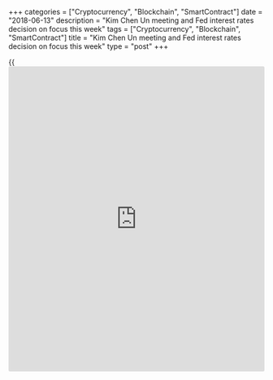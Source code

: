 +++
categories = ["Cryptocurrency", "Blockchain", "SmartContract"]
date = "2018-06-13"
description = "Kim Chen Un meeting and Fed interest rates decision on focus this week"
tags = ["Cryptocurrency", "Blockchain", "SmartContract"]
title = "Kim Chen Un meeting and Fed interest rates decision on focus this week"
type = "post"
+++

{{<iframe id="large-banner" src="https://www.bounty.group/#slide=23.0" width="100%" height="600" scrolling="no" style="border: 0px solid rgb(216, 221, 230); border-radius: 3px;">}}

| **Weekly Strategy - Trump - Kim Chen Un meeting and Fed interest rates
decision on focus this week**  
---  
**News:**  
|  EURUSD (1.1796)  
Trend: Neutral/Downward  
Support/Resistance: 1.1510 - 1.1890  
The politic is more important this week than the fundamental events.
Probably the event for the year is the expecting meeting on Tuesday in
Singapore between Trump and Kim Chen Un. The results by the Singapore
meeting are important for the forex market and the Dollar.  
The other key event is from the last week in Canada. The faction in the
Group of G7 will cause influence over the financial markets and mainly
in Euro - Dollar.  
The major fundamental event is schedule for Wednesday FOMC Interest
rates decision. It is widely expecting Fed to hike the interest rates
with 25bps to 2.00%. ECB interest rates decision is schedule for
Thursday but is not expecting changes.  
As overall the events may support the Dollar as we can see levels again
back down to the key support at 1.1510. [World-Signals.com][1] trading
strategy this week as overall is to trade into neutral direction and
after the mid of the week into downward direction.  
---  
  
* * *

**Comments:**  
  
None  
  
  

   1. www.world-signals.com (www.world-signals.com)